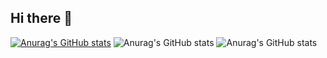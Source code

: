 ## Hi there 👋

<!--
**Theoregons/Theoregons** is a ✨ _special_ ✨ repository because its `README.md` (this file) appears on your GitHub profile.

Here are some ideas to get you started:

- 🔭 I’m currently working on ...
- 🌱 I’m currently learning ...
- 👯 I’m looking to collaborate on ...
- 🤔 I’m looking for help with ...
- 💬 Ask me about ...
- 📫 How to reach me: ...
- 😄 Pronouns: ...
- ⚡ Fun fact: ...
-->
[![Anurag's GitHub stats](https://github-readme-stats.vercel.app/api?username=Theoregons)](https://github.com/anuraghazra/github-readme-stats)
![Anurag's GitHub stats](https://github-readme-stats.vercel.app/api?username=Theoregons&show_icons=true)
![Anurag's GitHub stats](https://github-readme-stats.vercel.app/api?username=Theoregons&show_icons=true&theme=radical)
